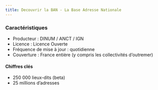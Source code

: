 ```yaml
---
title: Decouvrir la BAN - La Base Adresse Nationale
---
```


### Caractéristiques

- Producteur : DINUM / ANCT / IGN
- Licence : Licence Ouverte
- Fréquence de mise à jour : quotidienne
- Couverture : France entière (y compris les collectivités d’outremer)

#### Chiffres clés

- 250 000 lieux-dits (beta)
- 25 millions d’adresses
